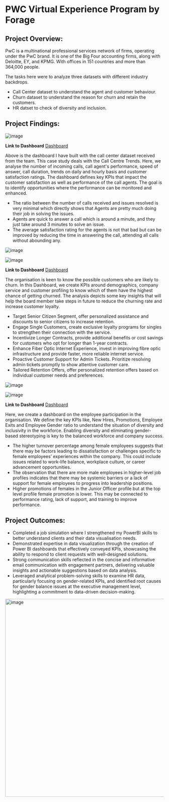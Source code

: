 # **PWC Virtual Experience Program by Forage**

## **Project Overview:**

PwC is a multinational professional services network of firms, operating under the PwC brand. It is one of the Big Four accounting firms, along with Deloitte, EY, and KPMG. With offices in 151 countries and more than 364,000 people. 

The tasks here were to analyze three datasets with different industry backdrops.
- Call Center dataset to understand the agent and customer behaviour.
- Churn dataset to understand the reason for churn and retain the customers.
- HR datset to check of diversity and inclusion.

## **Project Findings:**
![image](https://github.com/Gnpavan/PWC_Forage_Virtual_Experience_Program/assets/89655397/13a7b9d5-40f1-4bb5-8e68-c7e26da4a611)

**Link to Dashboard** [Dashboard](https://github.com/Gnpavan/PWC_Forage_Virtual_Experience_Program/blob/master/Task_2/Call%20Center%20Analytics%20DB.pbix)


Above is the dashboard I have built with the call center dataset received from the team. This case study deals with the Call Centre Trends. Here, we analyse the number of incoming calls, call agent's performance, speed of answer, call duration, trends on daily and hourly basis and customer satisfaction ratings. The dashboard defines key KPIs that impact the customer satisfaction as well as performance of the call agents. The goal is to identify opportunities where the performance can be monitored and enhanced.

-	The ratio between the number of calls received and issues resolved is very minimal which directly shows that Agents are pretty much doing their job in solving the issues.
-	Agents are quick to answer a call which is around a minute, and they just take around 3 minutes to solve an issue.
-	The average satisfaction rating for the agents is not that bad but can be improved by reducing the time in answering the call, attending all calls without abounding any.

![image](https://github.com/Gnpavan/PWC_Forage_Virtual_Experience_Program/assets/89655397/baf681c6-ff96-4ed3-b0fe-b103c6da826f)

![image](https://github.com/Gnpavan/PWC_Forage_Virtual_Experience_Program/assets/89655397/899b0950-8ba8-431a-b0a9-c407477d3f73)

**Link to Dashboard** [Dashboard](https://github.com/Gnpavan/PWC_Forage_Virtual_Experience_Program/blob/master/Task_3/Churn%20Analytics%20DB.pbix)

The organisation is keen to know the possible customers who are likely to churn. In this Dashboard, we create KPIs around demographics, company service and customer profiling to know which of them have the highest chance of getting churned. The analysis depicts some key insights that will help the board member take steps in future to reduce the churning rate and increase customer loyalty.

-	Target Senior Citizen Segment, offer personalized assistance and discounts to senior citizens to increase retention.
-	Engage Single Customers, create exclusive loyalty programs for singles to strengthen their connection with the service.
-	Incentivize Longer Contracts, provide additional benefits or cost savings for customers who opt for longer than 1-year contracts.
-	Enhance Fiber Optic Internet Experience, invest in improving fibre optic infrastructure and provide faster, more reliable internet service.
-	Proactive Customer Support for Admin Tickets. Prioritize resolving admin tickets promptly to show attentive customer care.
-	Tailored Retention Offers, offer personalized retention offers based on individual customer needs and preferences.

![image](https://github.com/Gnpavan/PWC_Forage_Virtual_Experience_Program/assets/89655397/478166f4-57a9-4092-8010-7cb9c20f18f2)

![image](https://github.com/Gnpavan/PWC_Forage_Virtual_Experience_Program/assets/89655397/67169379-745c-4834-9e79-9494886c0af7)

**Link to Dashboard** [Dashboard](https://github.com/Gnpavan/PWC_Forage_Virtual_Experience_Program/blob/master/Task_4/Diversity%20and%20Inclusion%20Analytics%20DB.pbix)

Here, we create a dashboard on the employee participation in the organisation. We define the key KPIs like, New Hires, Promotions, Employee Exits and Employee Gender ratio to understand the situation of diversity and inclusivity in the workforce. Enabling diversity and eliminating gender-based stereotyping is key to the balanced workforce and company success.

-	The higher turnover percentage among female employees suggests that there may be factors leading to dissatisfaction or challenges specific to female employees’ experiences within the company. This could include issues related to work-life balance, workplace culture, or career advancement opportunities.
-	The observation that there are more male employees in higher-level job profiles indicates that there may be systemic barriers or a lack of support for female employees to progress into leadership positions.
-	Higher promotions of females in the Junior Officer profile but at the top level profile female promotion is lower. This may be connected to performance rating, lack of support, and training to improve performance.

## **Project Outcomes:**

- Completed a job simulation where I strengthened my PowerBI skills to better understand clients and their data visualisation needs.
- Demonstrated expertise in data visualization through the creation of Power BI dashboards that effectively conveyed KPIs, showcasing the ability to respond to client requests with well-designed solutions.
- Strong communication skills reflected in the concise and informative email communication with engagement partners, delivering valuable insights and actionable suggestions based on data analysis.
- Leveraged analytical problem-solving skills to examine HR data, particularly focusing on gender-related KPIs, and identified root causes for gender balance issues at the executive management level, highlighting a commitment to data-driven decision-making.

<img width="627" alt="image" src="https://github.com/Gnpavan/PWC_Forage_Virtual_Experience_Program/assets/89655397/dcc0dc5d-1075-4347-8499-d3a150b13f4d">






